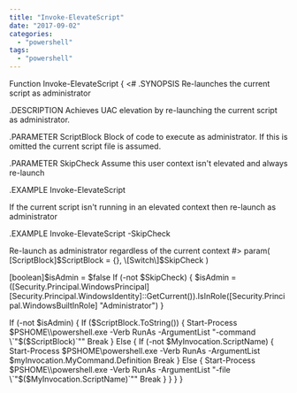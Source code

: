 ```yaml
---
title: "Invoke-ElevateScript"
date: "2017-09-02"
categories: 
  - "powershell"
tags: 
  - "powershell"
---
```


Function Invoke-ElevateScript {
<#
.SYNOPSIS
Re-launches the current script as administrator
 
.DESCRIPTION
Achieves UAC elevation by re-launching the current script as administrator.
 
.PARAMETER ScriptBlock
Block of code to execute as administrator.  If this is omitted the current script file is assumed.
 
.PARAMETER SkipCheck
Assume this user context isn't elevated and always re-launch
 
.EXAMPLE
Invoke-ElevateScript
 
If the current script isn't running in an elevated context then re-launch as administrator
 
.EXAMPLE
Invoke-ElevateScript -SkipCheck
 
Re-launch as administrator regardless of the current context
#>
  param(
    \[ScriptBlock\]$ScriptBlock = {},
    \[Switch\]$SkipCheck
  )

  \[boolean\]$isAdmin = $false
  If (-not $SkipCheck) {
    $isAdmin = (\[Security.Principal.WindowsPrincipal\]\[Security.Principal.WindowsIdentity\]::GetCurrent()).IsInRole(\[Security.Principal.WindowsBuiltInRole\] "Administrator")
  }

  If (-not $isAdmin) {
    If ($ScriptBlock.ToString()) {
      Start-Process $PSHOME\\powershell.exe -Verb RunAs -ArgumentList "-command \`"$($ScriptBlock)\`""
      Break
    } Else {
      If (-not $MyInvocation.ScriptName) {
        Start-Process $PSHOME\\powershell.exe -Verb RunAs -ArgumentList $myInvocation.MyCommand.Definition
        Break
      } Else {
        Start-Process $PSHOME\\powershell.exe -Verb RunAs -ArgumentList "-file \`"$($MyInvocation.ScriptName)\`""
        Break
      }
    }
  }
}
